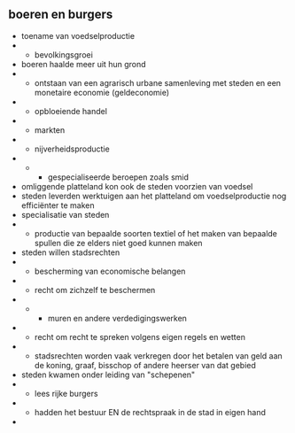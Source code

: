 ## boeren en burgers
- toename van voedselproductie
- - bevolkingsgroei
- boeren haalde meer uit hun grond
- - ontstaan van een agrarisch urbane samenleving met steden en een monetaire economie (geldeconomie)
- - opbloeiende handel
- - markten
- - nijverheidsproductie
- - - gespecialiseerde beroepen zoals smid
- omliggende platteland kon ook de steden voorzien van voedsel
- steden leverden werktuigen aan het platteland om voedselproductie nog efficiënter te maken 
- specialisatie van steden
- - productie van bepaalde soorten textiel of het maken van bepaalde spullen die ze elders niet goed kunnen maken
- steden willen stadsrechten
- - bescherming van economische belangen
- - recht om zichzelf te beschermen
- - - muren en andere verdedigingswerken
- - recht om recht te spreken volgens eigen regels en wetten
- - stadsrechten worden vaak verkregen door het betalen van geld aan de koning, graaf, bisschop of andere heerser van dat gebied
- steden kwamen onder leiding van "schepenen"
- - lees rijke burgers
- - hadden het bestuur EN de rechtspraak in de stad in eigen hand
- 
<!--stackedit_data:
eyJoaXN0b3J5IjpbMTMxNTE4NTUwOV19
-->
